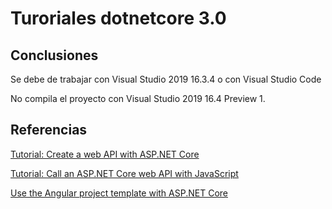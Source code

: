 # Turoriales dotnetcore 3.0

## Conclusiones

Se debe de trabajar con Visual Studio 2019 16.3.4 o con Visual Studio Code

No compila el proyecto con Visual Studio 2019 16.4 Preview 1.

## Referencias

[Tutorial: Create a web API with ASP.NET Core](https://docs.microsoft.com/en-us/aspnet/core/tutorials/first-web-api?view=aspnetcore-3.0&tabs=visual-studio)

[Tutorial: Call an ASP.NET Core web API with JavaScript](https://docs.microsoft.com/en-us/aspnet/core/tutorials/web-api-javascript?view=aspnetcore-3.0)

[Use the Angular project template with ASP.NET Core](https://docs.microsoft.com/en-us/aspnet/core/client-side/spa/angular?view=aspnetcore-3.0&tabs=visual-studio)
